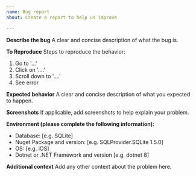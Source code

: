 ```yaml
---
name: Bug report
about: Create a report to help us improve

---
```


**Describe the bug**
A clear and concise description of what the bug is.

**To Reproduce**
Steps to reproduce the behavior:
1. Go to '...'
2. Click on '....'
3. Scroll down to '....'
4. See error

**Expected behavior**
A clear and concise description of what you expected to happen.

**Screenshots**
If applicable, add screenshots to help explain your problem.

**Environment (please complete the following information):**
 - Database: [e.g. SQLite]
 - Nuget Package and version: [e.g. SQLProvider.SQLite 1.5.0]
 - OS: [e.g. iOS]
 - Dotnet or .NET Framework and version [e.g. dotnet 8]

**Additional context**
Add any other context about the problem here.
